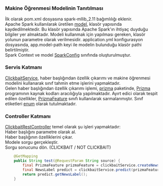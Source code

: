 
#
### Makine Öğrenmesi Modelinin Tanıtılması
İlk olarak pom.xml dosyasına spark-mllib_2.11 bağımlılığı eklenir. <br>
Apache Spark kullanılarak üretilen [model](https://github.com/suleymancan/yemi-yeme/tree/master/src/main/resources/static/model/prizma/YemiYemeModel), klasör yapısında kaydedilmektedir. Bu klasör yapısında Apache Spark'ın ihtiyaç duyduğu bilgiler yer almaktadır. Modeli kullanmak için yapılması gereken, klasör yolunun  parametre olarak verilmesidir. 
application.yml konfigurasyon dosyasında, app.model-path keyi ile modelin bulunduğu klasör pathi belirtilmiştir. </br>
Spark Context ve model [SparkConfig](https://github.com/suleymancan/yemi-yeme/blob/master/src/main/java/com/suleymancanblog/yemiyeme/config/SparkConfig.java) sınıfında oluşturulmuştur.

### Servis Katmanı
[ClickbaitService](https://github.com/suleymancan/yemi-yeme/blob/master/src/main/java/com/suleymancanblog/yemiyeme/clickbait/ClickbaitService.java), haber başlığından özellik çıkarımı ve makine öğrenmesi modelini kullanarak sınıf tahmin etme işlerini yapmaktadır. <br/>
Gelen haber başlığından özellik çıkarımı işlemi, [prizma](https://github.com/suleymancan/yemi-yeme/tree/master/src/main/java/com/suleymancanblog/yemiyeme/prizma) paketinde, [Prizma](https://code.google.com/archive/p/prizma-text-classification/) programının kaynak kodları aracılığıyla yapılmaktadır. Ayırt edici olarak tespit edilen özellikler, [PrizmaFeature](https://github.com/suleymancan/yemi-yeme/blob/master/src/main/java/com/suleymancanblog/yemiyeme/clickbait/PrizmaFeature.java) sınıfı kullanılarak sarmalanmıştır. Sınıf etiketleri [enum](https://github.com/suleymancan/yemi-yeme/blob/master/src/main/java/com/suleymancanblog/yemiyeme/clickbait/NewsLabel.java) olarak tutulmaktadır.


### Controller Katmanı
[ClickbaitRestController](https://github.com/suleymancan/yemi-yeme/blob/master/src/main/java/com/suleymancanblog/yemiyeme/clickbait/ClickbaitRestController.java) temel olarak şu işleri yapmaktadır: <br/>
Haber başlığını parametre olarak al.<br/>
Haber başlığının özelliklerini çıkar.<br/>
Modele sorgu gerçekleştir.<br/>
Sorgu sonucunu dön. (CLICKBAIT / NOT CLICKBAIT)<br/>
```java
	@GetMapping
	public String test(@RequestParam String source) {
		final PrizmaFeature prizmaFeature = clickbaitService.createNewsFeature(source);
		final NewsLabel predict = clickbaitService.predict(prizmaFeature);
		return predict.getNewsLabel();
	}
```
